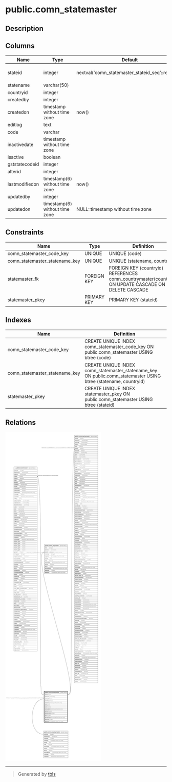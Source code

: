 # public.comn_statemaster

## Description

## Columns

| Name | Type | Default | Nullable | Children | Parents | Comment |
| ---- | ---- | ------- | -------- | -------- | ------- | ------- |
| stateid | integer | nextval('comn_statemaster_stateid_seq'::regclass) | false | [public.branchmaster](public.branchmaster.md) [public.comn_citymaster](public.comn_citymaster.md) [public.comn_partymaster](public.comn_partymaster.md) |  |  |
| statename | varchar(50) |  | true |  |  |  |
| countryid | integer |  | false |  | [public.comn_countrymaster](public.comn_countrymaster.md) |  |
| createdby | integer |  | true |  |  |  |
| createdon | timestamp without time zone | now() | true |  |  |  |
| editlog | text |  | true |  |  |  |
| code | varchar |  | true |  |  |  |
| inactivedate | timestamp without time zone |  | true |  |  |  |
| isactive | boolean |  | true |  |  |  |
| gststatecodeid | integer |  | true |  |  |  |
| alterid | integer |  | true |  |  |  |
| lastmodifiedon | timestamp(6) without time zone | now() | true |  |  |  |
| updatedby | integer |  | true |  |  |  |
| updatedon | timestamp(6) without time zone | NULL::timestamp without time zone | true |  |  |  |

## Constraints

| Name | Type | Definition |
| ---- | ---- | ---------- |
| comn_statemaster_code_key | UNIQUE | UNIQUE (code) |
| comn_statemaster_statename_key | UNIQUE | UNIQUE (statename, countryid) |
| statemaster_fk | FOREIGN KEY | FOREIGN KEY (countryid) REFERENCES comn_countrymaster(countryid) ON UPDATE CASCADE ON DELETE CASCADE |
| statemaster_pkey | PRIMARY KEY | PRIMARY KEY (stateid) |

## Indexes

| Name | Definition |
| ---- | ---------- |
| comn_statemaster_code_key | CREATE UNIQUE INDEX comn_statemaster_code_key ON public.comn_statemaster USING btree (code) |
| comn_statemaster_statename_key | CREATE UNIQUE INDEX comn_statemaster_statename_key ON public.comn_statemaster USING btree (statename, countryid) |
| statemaster_pkey | CREATE UNIQUE INDEX statemaster_pkey ON public.comn_statemaster USING btree (stateid) |

## Relations

![er](public.comn_statemaster.svg)

---

> Generated by [tbls](https://github.com/k1LoW/tbls)
